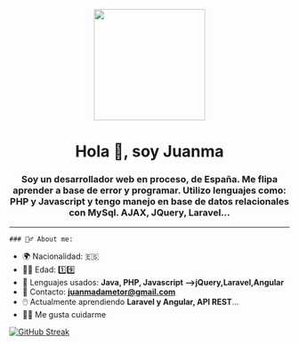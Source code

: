 <!DOCTYPE html>
<html lang="en">
<head>
    <meta charset="UTF-8">
    <meta name="viewport" content="width=device-width, initial-scale=1.0">
    <title>About me</title>
</head>
<body>
    <div id="header" align="center">
       <img src="https://media.giphy.com/media/CGHy1hQ1WPKDCz5Xk6/giphy.gif" width="200" alt="">
    </div>
    <h1 align="center">Hola 👋, soy Juanma</h1>
    <h3 align="center" >Soy un desarrollador web en proceso, de España. Me flipa aprender a base de error y programar. Utilizo lenguajes como: PHP y Javascript
    y tengo manejo en base de datos relacionales con MySql. AJAX, JQuery, Laravel...</h3>

---
    ### 🙆‍♂️ About me:

- 🌍 Nacionalidad: 🇪🇸
- 👨‍💻 Edad: 1️⃣9️⃣
- 💯 Lenguajes usados: **Java, PHP, Javascript -->jQuery,Laravel,Angular**
- 📧 Contacto: **juanmadametor@gmail.com**
- 🖱️  Actualmente aprendiendo **Laravel y Angular, API REST**...
- 🏋️‍♀️ Me gusta cuidarme 

<a href="https://git.io/streak-stats" ><img  src="https://streak-stats.demolab.com?user=Juanmadator&theme=monokai&hide_border=true&border_radius=5&locale=es" alt="GitHub Streak" /></a>
</body>
</html>
